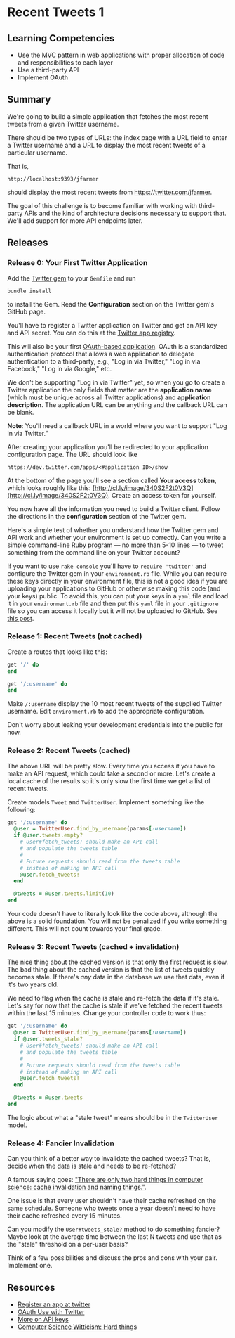 # Recent Tweets 1

## Learning Competencies

* Use the MVC pattern in web applications with proper allocation of code and
  responsibilities to each layer
* Use a third-party API
* Implement OAuth

## Summary

We're going to build a simple application that fetches the most recent tweets
from a given Twitter username.

There should be two types of URLs: the index page with a URL field to enter a
Twitter username and a URL to display the most recent tweets of a particular
username.

That is,

```text
http://localhost:9393/jfarmer
```

should display the most recent tweets from https://twitter.com/jfarmer.

The goal of this challenge is to become familiar with working with third-party
APIs and the kind of architecture decisions necessary to support that.  We'll
add support for more API endpoints later.

## Releases

### Release 0: Your First Twitter Application

Add the [Twitter gem][] to your `Gemfile` and run

```text
bundle install
```

to install the Gem.  Read the **Configuration** section on the Twitter gem's
GitHub page.

You'll have to register a Twitter application on Twitter and get an API key and
API secret.  You can do this at the [Twitter app registry][twitter app registry].

This will also be your first [OAuth-based application][twitter oauth].  OAuth
is a standardized authentication protocol that allows a web application to
delegate authentication to a third-party, e.g., "Log in via Twitter," "Log in
via Facebook," "Log in via Google," etc.

We don't be supporting "Log in via Twitter" yet, so when you go to create a
Twitter application the only fields that matter are the **application name**
(which must be unique across all Twitter applications) and **application
description**.  The application URL can be anything and the callback URL can be
blank.

**Note**: You'll need a callback URL in a world where you want to support "Log
in via Twitter."

After creating your application you'll be redirected to your application
configuration page.  The URL should look like

```text
https://dev.twitter.com/apps/<#application ID>/show
```

At the bottom of the page you'll see a section called **Your access token**,
which looks roughly like this:
[http://cl.ly/image/340S2F2t0V3Q](http://cl.ly/image/340S2F2t0V3Q).  Create an
access token for yourself.

You now have all the information you need to build a Twitter client.  Follow
the directions in the **configuration** section of the Twitter gem.

Here's a simple test of whether you understand how the Twitter gem and API work
and whether your environment is set up correctly.  Can you write a simple
command-line Ruby program &mdash; no more than 5-10 lines &mdash; to tweet
something from the command line on your Twitter account?

If you want to use `rake console` you'll have to `require 'twitter'` and
configure the Twitter gem in your `environment.rb` file.  While you can require
these keys directly in your environment file, this is not a good idea if you
are uploading your applications to GitHub or otherwise making this code (and
your keys) public.  To avoid this, you can put your keys in a `yaml` file and
load it in your `environment.rb` file and then put this `yaml` file in your
`.gitignore` file so you can access it locally but it will not be uploaded to
GitHub. See [this post][breakout session on api keys].

### Release 1: Recent Tweets (not cached)

Create a routes that looks like this:

```ruby
get '/' do
end

get '/:username' do
end
```

Make `/:username` display the 10 most recent tweets of the supplied Twitter
username.  Edit `environment.rb` to add the appropriate configuration.

Don't worry about leaking your development credentials into the public for now.

### Release 2: Recent Tweets (cached)

The above URL will be pretty slow.  Every time you access it you have to make
an API request, which could take a second or more.  Let's create a local cache
of the results so it's only slow the first time we get a list of recent tweets.

Create models `Tweet` and `TwitterUser`.  Implement something like the
following:

```ruby
get '/:username' do
  @user = TwitterUser.find_by_username(params[:username])
  if @user.tweets.empty?
    # User#fetch_tweets! should make an API call
    # and populate the tweets table
    #
    # Future requests should read from the tweets table
    # instead of making an API call
    @user.fetch_tweets!
  end

  @tweets = @user.tweets.limit(10)
end
```

Your code doesn't have to literally look like the code above, although the
above is a solid foundation.  You will not be penalized if you write something
different.  This will not count towards your final grade.

### Release 3: Recent Tweets (cached + invalidation)

The nice thing about the cached version is that only the first request is slow.
The bad thing about the cached version is that the list of tweets quickly
becomes stale.  If there's *any* data in the database we use that data, even if
it's two years old.

We need to flag when the cache is stale and re-fetch the data if it's stale.
Let's say for now that the cache is stale if we've fetched the recent tweets
within the last 15 minutes.  Change your controller code to work thus:

```ruby
get '/:username' do
  @user = TwitterUser.find_by_username(params[:username])
  if @user.tweets_stale?
    # User#fetch_tweets! should make an API call
    # and populate the tweets table
    #
    # Future requests should read from the tweets table
    # instead of making an API call
    @user.fetch_tweets!
  end

  @tweets = @user.tweets
end
```

The logic about what a "stale tweet" means should be in the `TwitterUser`
model.

### Release 4: Fancier Invalidation

Can you think of a better way to invalidate the cached tweets?  That is, decide
when the data is stale and needs to be re-fetched?

A famous saying goes: ["There are only two hard things in computer science:
cache invalidation and naming things."][hard things].

One issue is that every user shouldn't have their cache refreshed on the same
schedule.  Someone who tweets once a year doesn't need to have their cache
refreshed every 15 minutes.

Can you modify the `User#tweets_stale?` method to do something fancier?  Maybe
look at the average time between the last N tweets and use that as the "stale"
threshold on a per-user basis?

Think of a few possibilities and discuss the pros and cons with your pair.
Implement one.

<!-- ## Optimize Your Learning -->

## Resources

* [Register an app at twitter][twitter app registry]
* [OAuth Use with Twitter][twitter oauth]
* [More on API keys][breakout session on api keys]
* [Computer Science Witticism: Hard things][hard things]


[twitter app registry]: https://dev.twitter.com/apps/new
[twitter oauth]: https://dev.twitter.com/docs/auth/oauth/faq
[breakout session on api keys]: https://gist.github.com/dbc-challenges/c513a933644ed9ba2bc8
[hard things]: http://martinfowler.com/bliki/TwoHardThings.html
[Twitter gem]: http://rdoc.info/gems/twitter
